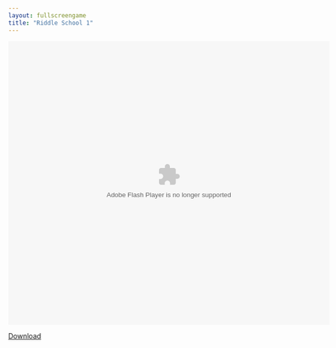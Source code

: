 ```yaml
---
layout: fullscreengame
title: "Riddle School 1"
---
```

<div class="row justify-content-md-center">
    <div class="col">
        <object width="100" height="100">
            <embed src="Riddle_School.swf" flashvars="" base="" quality="high" allowscriptaccess="always" allowfullscreen="true" bgcolor="" wmode="window" width="650" height="575" type="application/x-shockwave-flash" pluginspage="http://www.macromedia.com/go/getflashplayer">
        </object>
    </div>
</div>

<a href="Riddle_School.swf" download class="btn btn-outline-dark">Download</a>
